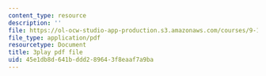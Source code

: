 ```yaml
---
content_type: resource
description: ''
file: https://ol-ocw-studio-app-production.s3.amazonaws.com/courses/9-14-brain-structure-and-its-origins-spring-2014/45e1db8d641bddd289643f8eaaf7a9ba_555130.pdf
file_type: application/pdf
resourcetype: Document
title: 3play pdf file
uid: 45e1db8d-641b-ddd2-8964-3f8eaaf7a9ba
---
```

